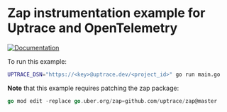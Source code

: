 # Zap instrumentation example for Uptrace and OpenTelemetry

[![Documentation](https://img.shields.io/badge/uptrace-documentation-informational)](https://docs.uptrace.dev/go/opentelemetry-zap/)

To run this example:

```bash
UPTRACE_DSN="https://<key>@uptrace.dev/<project_id>" go run main.go
```

**Note** that this example requires patching the zap package:

```go
go mod edit -replace go.uber.org/zap=github.com/uptrace/zap@master
```
